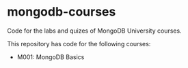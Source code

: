 # mongodb-courses
Code for the labs and quizes of MongoDB University courses.

This repository has code for the following courses:
- M001: MongoDB Basics
